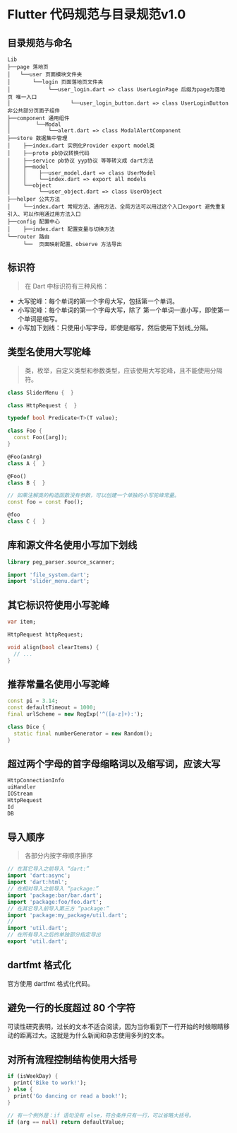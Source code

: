 # Flutter 代码规范与目录规范v1.0	

## 目录规范与命名  
```
Lib 
├──page 落地页     
│   └──user 页面模块文件夹   
│       └──login 页面落地页文件夹 
│            └──user_login.dart => class UserLoginPage 后缀为page为落地页 唯一入口     
│                   └──user_login_button.dart => class UserLoginButton 非公共部分页面子组件   
├──component 通用组件   
│        └──Modal 
│            └──alert.dart => class ModalAlertComponent  
├──store 数据集中管理 
│    ├──index.dart 实例化Provider export model类
│    ├──proto pb协议转换代码
│    ├──service pb协议 yyp协议 等等转义成 dart方法
│    ├──model
│    │    ├──user_model.dart => class UserModel
│    │    └──index.dart => export all models
│    └──object
│         └──user_object.dart => class UserObject
├──helper 公共方法   
│    └──index.dart 常规方法、通用方法、全局方法可以用过这个入口export 避免重复引入、可以作用通过用方法入口
├──config 配置中心 
│    ├──index.dart 配置变量与切换方法  
└──router 路由 
     └──  页面映射配置、observe 方法导出
```


## 标识符
> 在 Dart 中标识符有三种风格：  

+ 大写驼峰：每个单词的第一个字母大写，包括第一个单词。
+ 小写驼峰：每个单词的第一个字母大写，除了 第一个单词一直小写，即使第一个单词是缩写。
+ 小写加下划线：只使用小写字母，即使是缩写，然后使用下划线_分隔。

## 类型名使用大写驼峰 
> 类，枚举，自定义类型和参数类型，应该使用大写驼峰，且不能使用分隔符。    

```dart
class SliderMenu {  }

class HttpRequest {  }

typedef bool Predicate<T>(T value);

class Foo {
  const Foo([arg]);
}

@Foo(anArg)
class A {  }

@Foo()
class B {  }

// 如果注解类的构造函数没有参数，可以创建一个单独的小写驼峰常量。
const foo = const Foo();

@foo
class C {  }
```

## 库和源文件名使用小写加下划线   

```dart
library peg_parser.source_scanner;

import 'file_system.dart';
import 'slider_menu.dart';
```

## 其它标识符使用小写驼峰
```dart
var item;

HttpRequest httpRequest;

void align(bool clearItems) {
  // ...
}
```

## 推荐常量名使用小写驼峰  
```dart
const pi = 3.14;
const defaultTimeout = 1000;
final urlScheme = new RegExp('^([a-z]+):');

class Dice {
  static final numberGenerator = new Random();
}
```

## 超过两个字母的首字母缩略词以及缩写词，应该大写
```dart
HttpConnectionInfo
uiHandler
IOStream
HttpRequest
Id
DB
```

## 导入顺序
> 各部分内按字母顺序排序
```dart
// 在其它导入之前导入 “dart:”
import 'dart:async';
import 'dart:html';
// 在相对导入之前导入 “package:”
import 'package:bar/bar.dart';
import 'package:foo/foo.dart';
// 在其它导入前导入第三方 “package:”
import 'package:my_package/util.dart';
//
import 'util.dart';
// 在所有导入之后的单独部分指定导出
export 'util.dart';
```

## dartfmt 格式化  
官方使用 dartfmt 格式化代码。  

## 避免一行的长度超过 80 个字符 
可读性研究表明，过长的文本不适合阅读，因为当你看到下一行开始的时候眼睛移动的距离过大。这就是为什么新闻和杂志使用多列的文本。  

## 对所有流程控制结构使用大括号   
```dart
if (isWeekDay) {
  print('Bike to work!');
} else {
  print('Go dancing or read a book!');
}

// 有一个例外是：if 语句没有 else，符合条件只有一行，可以省略大括号。
if (arg == null) return defaultValue;
```	

 
